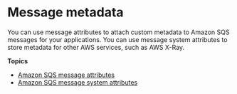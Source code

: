# Message metadata<a name="sqs-message-metadata"></a>

You can use message attributes to attach custom metadata to Amazon SQS messages for your applications\. You can use message system attributes to store metadata for other AWS services, such as AWS X\-Ray\.

**Topics**
+ [Amazon SQS message attributes](sqs-message-attributes.md)
+ [Amazon SQS message system attributes](sqs-message-system-attributes.md)